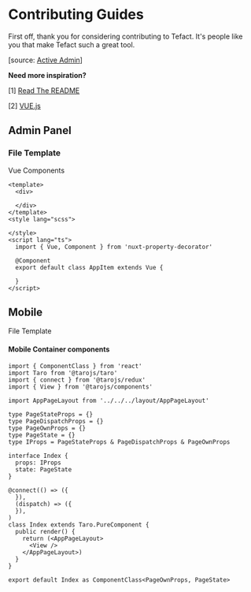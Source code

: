 # Contributing Guides

First off, thank you for considering contributing to Tefact. It's people like you that make Tefact such a great tool.

[source: [Active Admin](https://github.com/Tefact/tefact-saas/blob/master/CONTRIBUTING.md)] 

**Need more inspiration?** 

[1] [Read The README](http://read-the-docs.readthedocs.org/en/latest/contribute.html) 

[2] [VUE.js](https://github.com/vuejs/vue)

## Admin Panel

### File Template

Vue Components 

```vue
<template>
  <div>

  </div>
</template>
<style lang="scss">

</style>
<script lang="ts">
  import { Vue, Component } from 'nuxt-property-decorator'

  @Component
  export default class AppItem extends Vue {

  }
</script>
```

## Mobile

File Template

#### Mobile Container components

```react
import { ComponentClass } from 'react'
import Taro from '@tarojs/taro'
import { connect } from '@tarojs/redux'
import { View } from '@tarojs/components'

import AppPageLayout from '../../../layout/AppPageLayout'

type PageStateProps = {}
type PageDispatchProps = {}
type PageOwnProps = {}
type PageState = {}
type IProps = PageStateProps & PageDispatchProps & PageOwnProps

interface Index {
  props: IProps
  state: PageState
}

@connect(() => ({
  }),
  (dispatch) => ({
  }),
)
class Index extends Taro.PureComponent {
  public render() {
    return (<AppPageLayout>
      <View />
    </AppPageLayout>)
  }
}

export default Index as ComponentClass<PageOwnProps, PageState>
```
